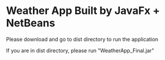 # Weather App Built by JavaFx + NetBeans 

Please download and go to dist directory to run the application

If you are in dist directory, please run "WeatherApp_Final.jar"

